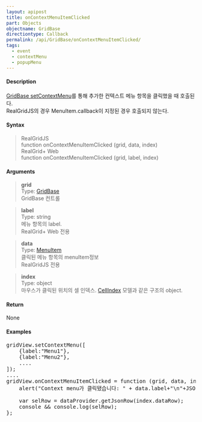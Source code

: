 ```yaml
---
layout: apipost
title: onContextMenuItemClicked
part: Objects
objectname: GridBase
directiontype: Callback
permalink: /api/GridBase/onContextMenuItemClicked/
tags:
  - event
  - contextMenu
  - popupMenu
---
```



#### Description

 [GridBase setContextMenu](/api/GridBase/setContextMenu/)를 통해 추가한 컨텍스트 메뉴 항목을 클릭했을 때 호출된다.  
 RealGridJS의 경우 MenuItem.callback이 지정된 경우 호출되지 않는다.

#### Syntax
> RealGridJS  
> function onContextMenuItemClicked (grid, data, index)  
> RealGrid+ Web  
> function onContextMenuItemClicked (grid, label, index)  

#### Arguments

> **grid**  
> Type: [GridBase](/api/GridBase/)  
> GridBase 컨트롤  

> **label**  
> Type: string  
> 메뉴 항목의 label.  
> RealGrid+ Web 전용 

> **data**  
> Type: [MenuItem](/api/types/MenuItem/)  
> 클릭된 메뉴 항목의 menuItem정보  
> RealGridJS 전용  

> **index**  
> Type: object  
> 마우스가 클릭된 위치의 셀 인덱스. [CellIndex](/api/types/CellIndex/) 모델과 같은 구조의 object.  

#### Return

None

#### Examples 

<pre class="prettyprint">
gridView.setContextMenu([
    {label:"Menu1"},
    {label:"Menu2"},
    ....
]);
....
gridView.onContextMenuItemClicked = function (grid, data, index) {
    alert("Context menu가 클릭됐습니다: " + data.label+"\n"+JSON.stringify(index));

    var selRow = dataProvider.getJsonRow(index.dataRow);
    console && console.log(selRow);
};
</pre>


